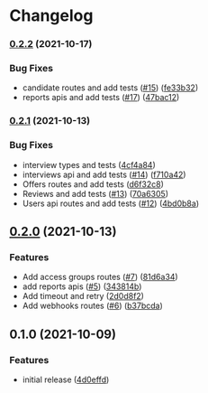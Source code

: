 # Changelog

### [0.2.2](https://www.github.com/davejcameron/smartrecruiters/compare/v0.2.1...v0.2.2) (2021-10-17)


### Bug Fixes

* candidate routes and add tests ([#15](https://www.github.com/davejcameron/smartrecruiters/issues/15)) ([fe33b32](https://www.github.com/davejcameron/smartrecruiters/commit/fe33b32c4a1af521191ee976751102217a48cf5d))
* reports apis and add tests ([#17](https://www.github.com/davejcameron/smartrecruiters/issues/17)) ([47bac12](https://www.github.com/davejcameron/smartrecruiters/commit/47bac1240a1a4495e883afa7e26de1312c97ddda))

### [0.2.1](https://www.github.com/davejcameron/smartrecruiters/compare/v0.2.0...v0.2.1) (2021-10-13)


### Bug Fixes

* interview types and tests ([4cf4a84](https://www.github.com/davejcameron/smartrecruiters/commit/4cf4a848c2640d1a109938d3b720351a5dce0e2f))
* interviews api and add tests ([#14](https://www.github.com/davejcameron/smartrecruiters/issues/14)) ([f710a42](https://www.github.com/davejcameron/smartrecruiters/commit/f710a4289d692977b78bf2c21b1e07c829461739))
* Offers routes and add tests ([d6f32c8](https://www.github.com/davejcameron/smartrecruiters/commit/d6f32c8f2e865d5d129f72723c61571ba02d37cc))
* Reviews and add tests ([#13](https://www.github.com/davejcameron/smartrecruiters/issues/13)) ([70a6305](https://www.github.com/davejcameron/smartrecruiters/commit/70a63058ad41891b482359a7c7ba4b2bf587e1a0))
* Users api routes and add tests ([#12](https://www.github.com/davejcameron/smartrecruiters/issues/12)) ([4bd0b8a](https://www.github.com/davejcameron/smartrecruiters/commit/4bd0b8a627af542feade4f694f00eebd43ac08aa))

## [0.2.0](https://www.github.com/davejcameron/smartrecruiters/compare/v0.1.0...v0.2.0) (2021-10-13)


### Features

* Add access groups routes ([#7](https://www.github.com/davejcameron/smartrecruiters/issues/7)) ([81d6a34](https://www.github.com/davejcameron/smartrecruiters/commit/81d6a34e4466309f493f65aeeab6173d610b8dfb))
* add reports apis ([#5](https://www.github.com/davejcameron/smartrecruiters/issues/5)) ([343814b](https://www.github.com/davejcameron/smartrecruiters/commit/343814b8d1fd0d14c062030b958d67b307204c69))
* Add timeout and retry ([2d0d8f2](https://www.github.com/davejcameron/smartrecruiters/commit/2d0d8f23c57d522ea657e32b06b3da40a1822930))
* Add webhooks routes ([#6](https://www.github.com/davejcameron/smartrecruiters/issues/6)) ([b37bcda](https://www.github.com/davejcameron/smartrecruiters/commit/b37bcda13d43f96bf6ac4fac285dd87200b3a877))

## 0.1.0 (2021-10-09)


### Features

* initial release ([4d0effd](https://www.github.com/davejcameron/smartrecruiters/commit/4d0effd7e142dd74d6a8cfb9cd8b7af7a7bc116f))
